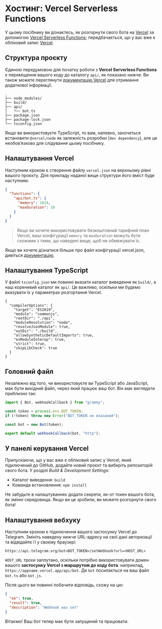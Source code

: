 # Хостинг: Vercel Serverless Functions

У цьому посібнику ви дізнаєтесь, як розгорнути свого бота на [Vercel](https://vercel.com/) за допомогою [Vercel Serverless Functions](https://vercel.com/docs/concepts/functions/serverless-functions); передбачається, що у вас вже є обліковий запис [Vercel](https://vercel.com).

## Структура проєкту

Єдиною передумовою для початку роботи з **Vercel Serverless Functions** є переміщення вашого коду до каталогу `api/`, як показано нижче.
Ви також можете переглянути [документацію Vercel](https://vercel.com/docs/concepts/functions/serverless-functions#deploying-serverless-functions) для отримання додаткової інформації.

```asciiart:no-line-numbers
.
├── node_modules/
├── build/
├── api/
│   └── bot.ts
├── package.json
├── package-lock.json
└── tsconfig.json
```

Якщо ви використовуєте TypeScript, то вам, напевно, захочеться встановити `@vercel/node` як залежність розробки (`dev dependency`), але це необовʼязково для слідування цьому посібнику.

## Налаштування Vercel

Наступним кроком є створення файлу `vercel.json` на верхньому рівні вашого проєкту.
Для прикладу наданої вище структури його вміст буде наступним:

```json
{
  "functions": {
    "api/bot.ts": {
      "memory": 1024,
      "maxDuration": 10
    }
  }
}
```

> Якщо ви хочете використовувати безкоштовний тарифний план Vercel, ваші конфігурації `memory` та `maxDuration` можуть бути схожими з тими, що наведені вище, щоб не обмежувати їх.

Якщо ви хочете дізнатися більше про файл конфігурації vercel.json, дивіться [документацію](https://vercel.com/docs/project-configuration).

## Налаштування TypeScript

У файлі `tsconfig.json` ми повинні вказати каталог виведення як `build/`, а наш кореневий каталог як `api/`.
Це важливо, оскільки ми будемо вказувати їх у параметрах розгортання Vercel.

```json{5,8}
{
  "compilerOptions": {
    "target": "ES2019",
    "module": "commonjs",
    "rootDir": "./api",
    "moduleResolution": "node",
    "resolveJsonModule": true,
    "outDir": "./build",
    "allowSyntheticDefaultImports": true,
    "esModuleInterop": true,
    "strict": true,
    "skipLibCheck": true
  }
}
```

## Головний файл

Незалежно від того, чи використовуєте ви TypeScript або JavaScript, має бути вихідний файл, через який працює ваш бот. Він має виглядати приблизно так:

```ts
import { Bot, webhookCallback } from "grammy";

const token = process.env.BOT_TOKEN;
if (!token) throw new Error("BOT_TOKEN не вказаний");

const bot = new Bot(token);

export default webhookCallback(bot, "http");
```

## У панелі керування Vercel

Припускаючи, що у вас вже є обліковий запис у Vercel, який підключений до GitHub, додайте новий проєкт та виберіть репозиторій свого бота.
У розділі _Build & Development Settings_:

- Каталог виведення: `build`
- Команда встановлення: `npm install`

Не забудьте в налаштуваннях додати секрети, як-от токен вашого бота, як змінні середовища.
Якщо ви це зробили, ви можете розгорнути свого бота!

## Налаштування вебхуку

Наступним кроком є підключення вашого застосунку Vercel до Telegram.
Змініть наведену нижче URL-адресу на свої дані авторизації та відвідайте її у своєму браузері:

```md:no-line-numbers
https://api.telegram.org/bot<BOT_TOKEN>/setWebhook?url=<HOST_URL>
```

`HOST_URL` трохи заплутано, оскільки потрібно використовувати домен вашого **застосунку Vercel з маршрутом до коду бота**: наприклад, `https://appname.vercel.app/api/bot`.
Де `bot` посилається на ваш файл `bot.ts` або `bot.js`.

Після цього ви повинні побачити відповідь, схожу на цю:

```json
{
  "ok": true,
  "result": true,
  "description": "Webhook was set"
}
```

Вітаємо!
Ваш бот тепер має бути запущений та працювати.
